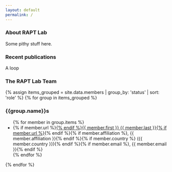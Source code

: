 ```yaml
---
layout: default
permalink: /
---
```


### About RAPT Lab

Some pithy stuff here.

### Recent publications

A loop

### The RAPT Lab Team

{% assign items_grouped = site.data.members | group_by: 'status' | sort: 'role' %}
{% for group in items_grouped %}
<h3>{{group.name}}s</h3>
<ul>
{% for member in group.items %}
<li>{% if member.url %}<a href="{{ member.url }}">{% endif %}{{ member.first }} {{ member.last }}{% if member.url %}</a>{% endif %}{% if member.affiliation %}, {{ member.affiliation }}{% endif %}{% if member.country %} ({{ member.country }}){% endif %}{% if member.email %}, {{ member.email }}{% endif %}</li>
{% endfor %}
</ul>
{% endfor %}



